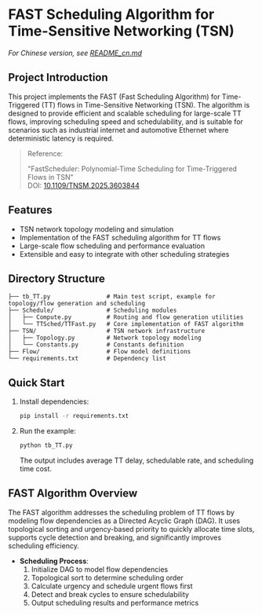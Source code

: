 
# FAST Scheduling Algorithm for Time-Sensitive Networking (TSN)

*For Chinese version, see [README_cn.md](./README_cn.md)*

## Project Introduction

This project implements the FAST (Fast Scheduling Algorithm) for Time-Triggered (TT) flows in Time-Sensitive Networking (TSN). The algorithm is designed to provide efficient and scalable scheduling for large-scale TT flows, improving scheduling speed and schedulability, and is suitable for scenarios such as industrial internet and automotive Ethernet where deterministic latency is required.

> Reference:
> 
> "FastScheduler: Polynomial-Time Scheduling for Time-Triggered Flows in TSN"  
> DOI: [10.1109/TNSM.2025.3603844](https://doi.org/10.1109/TNSM.2025.3603844)

## Features
- TSN network topology modeling and simulation
- Implementation of the FAST scheduling algorithm for TT flows
- Large-scale flow scheduling and performance evaluation
- Extensible and easy to integrate with other scheduling strategies

## Directory Structure
```
├── tb_TT.py                # Main test script, example for topology/flow generation and scheduling
├── Schedule/               # Scheduling modules
│   ├── Compute.py          # Routing and flow generation utilities
│   └── TTSched/TTFast.py   # Core implementation of FAST algorithm
├── TSN/                    # TSN network infrastructure
│   ├── Topology.py         # Network topology modeling
│   └── Constants.py        # Constants definition
├── Flow/                   # Flow model definitions
└── requirements.txt        # Dependency list
```

## Quick Start
1. Install dependencies:
   ```bash
   pip install -r requirements.txt
   ```
2. Run the example:
   ```bash
   python tb_TT.py
   ```
   The output includes average TT delay, schedulable rate, and scheduling time cost.

## FAST Algorithm Overview
The FAST algorithm addresses the scheduling problem of TT flows by modeling flow dependencies as a Directed Acyclic Graph (DAG). It uses topological sorting and urgency-based priority to quickly allocate time slots, supports cycle detection and breaking, and significantly improves scheduling efficiency.

- **Scheduling Process**:
  1. Initialize DAG to model flow dependencies
  2. Topological sort to determine scheduling order
  3. Calculate urgency and schedule urgent flows first
  4. Detect and break cycles to ensure schedulability
  5. Output scheduling results and performance metrics

